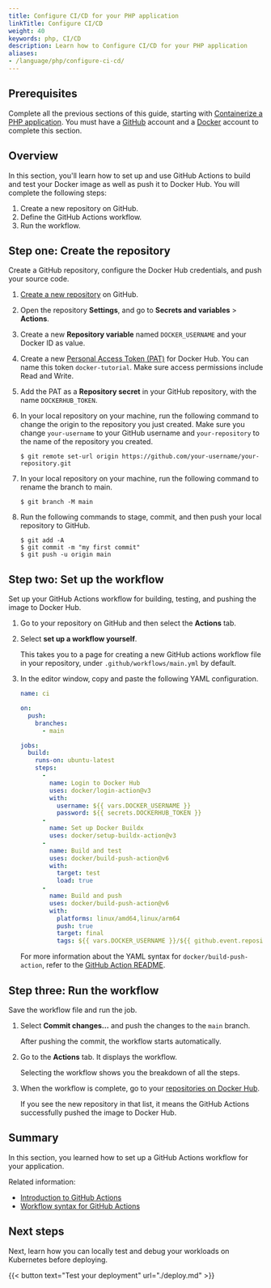 ```yaml
---
title: Configure CI/CD for your PHP application
linkTitle: Configure CI/CD
weight: 40
keywords: php, CI/CD
description: Learn how to Configure CI/CD for your PHP application
aliases:
- /language/php/configure-ci-cd/
---
```


## Prerequisites

Complete all the previous sections of this guide, starting with [Containerize a PHP application](containerize.md). You must have a [GitHub](https://github.com/signup) account and a [Docker](https://hub.docker.com/signup) account to complete this section.

## Overview

In this section, you'll learn how to set up and use GitHub Actions to build and test your Docker image as well as push it to Docker Hub. You will complete the following steps:

1. Create a new repository on GitHub.
2. Define the GitHub Actions workflow.
3. Run the workflow.

## Step one: Create the repository

Create a GitHub repository, configure the Docker Hub credentials, and push your source code.

1. [Create a new repository](https://github.com/new) on GitHub.

2. Open the repository **Settings**, and go to **Secrets and variables** >
   **Actions**.

3. Create a new **Repository variable** named `DOCKER_USERNAME` and your Docker ID as value.

4. Create a new [Personal Access Token (PAT)](/manuals/security/for-developers/access-tokens.md#create-an-access-token) for Docker Hub. You can name this token `docker-tutorial`. Make sure access permissions include Read and Write.

5. Add the PAT as a **Repository secret** in your GitHub repository, with the name
   `DOCKERHUB_TOKEN`.

6. In your local repository on your machine, run the following command to change
   the origin to the repository you just created. Make sure you change
   `your-username` to your GitHub username and `your-repository` to the name of
   the repository you created.

   ```console
   $ git remote set-url origin https://github.com/your-username/your-repository.git
   ```

7. In your local repository on your machine, run the following command to rename
   the branch to main.

   ```console
   $ git branch -M main
   ```

8. Run the following commands to stage, commit, and then push your local
   repository to GitHub.

   ```console
   $ git add -A
   $ git commit -m "my first commit"
   $ git push -u origin main
   ```

## Step two: Set up the workflow

Set up your GitHub Actions workflow for building, testing, and pushing the image
to Docker Hub.

1. Go to your repository on GitHub and then select the **Actions** tab.

2. Select **set up a workflow yourself**.

   This takes you to a page for creating a new GitHub actions workflow file in
   your repository, under `.github/workflows/main.yml` by default.

3. In the editor window, copy and paste the following YAML configuration.

   ```yaml
   name: ci
   
   on:
     push:
       branches:
         - main
   
   jobs:
     build:
       runs-on: ubuntu-latest
       steps:
         -
           name: Login to Docker Hub
           uses: docker/login-action@v3
           with:
             username: ${{ vars.DOCKER_USERNAME }}
             password: ${{ secrets.DOCKERHUB_TOKEN }}
         -
           name: Set up Docker Buildx
           uses: docker/setup-buildx-action@v3
         -
           name: Build and test
           uses: docker/build-push-action@v6
           with:
             target: test
             load: true
         -
           name: Build and push
           uses: docker/build-push-action@v6
           with:
             platforms: linux/amd64,linux/arm64
             push: true
             target: final
             tags: ${{ vars.DOCKER_USERNAME }}/${{ github.event.repository.name }}:latest
   ```

   For more information about the YAML syntax for `docker/build-push-action`,
   refer to the [GitHub Action README](https://github.com/docker/build-push-action/blob/master/README.md).

## Step three: Run the workflow

Save the workflow file and run the job.

1. Select **Commit changes...** and push the changes to the `main` branch.

   After pushing the commit, the workflow starts automatically.

2. Go to the **Actions** tab. It displays the workflow.

   Selecting the workflow shows you the breakdown of all the steps.

3. When the workflow is complete, go to your
   [repositories on Docker Hub](https://hub.docker.com/repositories).

   If you see the new repository in that list, it means the GitHub Actions
   successfully pushed the image to Docker Hub.

## Summary

In this section, you learned how to set up a GitHub Actions workflow for your application.

Related information:
 - [Introduction to GitHub Actions](/manuals/build/ci/github-actions/_index.md)
 - [Workflow syntax for GitHub Actions](https://docs.github.com/en/actions/using-workflows/workflow-syntax-for-github-actions)

## Next steps

Next, learn how you can locally test and debug your workloads on Kubernetes before deploying.

{{< button text="Test your deployment" url="./deploy.md" >}}
